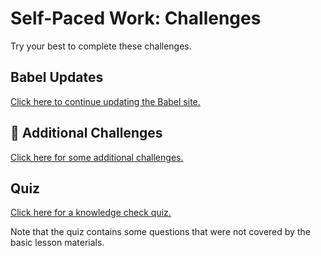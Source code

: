 # Self-Paced Work: Challenges
Try your best to complete these challenges.

## Babel Updates
[Click here to continue updating the Babel site.](BabelUpdates.md)

## 🔷 Additional Challenges
[Click here for some additional challenges.](AllForOneChallenges.md)

## Quiz
[Click here for a knowledge check quiz.](https://www.codeguage.com/courses/js/loops-quiz)

Note that the quiz contains some questions that were not covered by the basic lesson materials.

